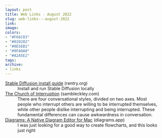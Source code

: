 ```yaml
---
layout: post
title: Web Links - August 2022
slug: web-links---august-2022
link: 
image: 
colors:
- "#F66C03"
- "#020202"
- "#0E5EB1"
- "#9FA0A0"
- "#A2A5E2"
tags: 
archive:
- links
---
```


<dl>
  <dt>
    <a href="https://rentry.org/SDInstallGuide">Stable Diffusion install guide</a>
    <span class="post-meta">(rentry.org)</span>
  </dt>
  <dd>Install and run Stable Diffusion locally</dd>
  <dt>
    <a href="https://sambleckley.com/writing/church-of-interruption.html">The Church of Interruption</a>
    <span class="post-meta">(sambleckley.com)</span>
  </dt>
  <dd>There are four conversational styles, divided on two axes. Most people who interrupt others are willing to be interrupted themselves, while other people dislike interrupting and being interrupted. These fundamental differences can cause awkwardness in conversation.</dd>
  <dt>
    <a href="https://diagrams.app/">Diagrams: A Native Diagram Editor for Mac</a>
    <span class="post-meta">(diagrams.app)</span>
  </dt>
  <dd>I was just looking for a good way to create flowcharts, and this looks just right</dd>
</dl>
